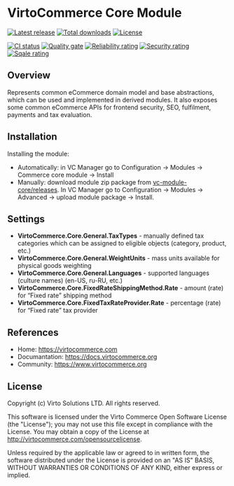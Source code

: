 # VirtoCommerce Core Module

[![Latest release](https://img.shields.io/github/release/VirtoCommerce/vc-module-core.svg)](https://github.com/VirtoCommerce/vc-module-core/releases/latest) [![Total downloads](https://img.shields.io/github/downloads/VirtoCommerce/vc-module-core/total.svg?colorB=007ec6)](https://github.com/VirtoCommerce/vc-module-core/releases) [![License](https://img.shields.io/badge/license-VC%20OSL-blue.svg)](https://virtocommerce.com/open-source-license)

[![CI status](https://github.com/VirtoCommerce/vc-module-core/workflows/Module%20CI/badge.svg?branch=dev)](https://github.com/VirtoCommerce/vc-module-core/actions?query=workflow%3A"Module+CI") [![Quality gate](https://sonarcloud.io/api/project_badges/measure?project=VirtoCommerce_vc-module-core&metric=alert_status&branch=dev)](https://sonarcloud.io/dashboard?id=VirtoCommerce_vc-module-core) [![Reliability rating](https://sonarcloud.io/api/project_badges/measure?project=VirtoCommerce_vc-module-core&metric=reliability_rating&branch=dev)](https://sonarcloud.io/dashboard?id=VirtoCommerce_vc-module-core) [![Security rating](https://sonarcloud.io/api/project_badges/measure?project=VirtoCommerce_vc-module-core&metric=security_rating&branch=dev)](https://sonarcloud.io/dashboard?id=VirtoCommerce_vc-module-core) [![Sqale rating](https://sonarcloud.io/api/project_badges/measure?project=VirtoCommerce_vc-module-core&metric=sqale_rating&branch=dev)](https://sonarcloud.io/dashboard?id=VirtoCommerce_vc-module-core)

## Overview
Represents common eCommerce domain model and base abstractions, which can be used and implemented in derived modules.
It also exposes some common eCommerce APIs for frontend security, SEO, fulfilment, payments and tax evaluation.

## Installation
Installing the module:
* Automatically: in VC Manager go to Configuration -> Modules -> Commerce core module -> Install
* Manually: download module zip package from <a href="https://github.com/VirtoCommerce/vc-module-core/releases" target="_blank">vc-module-core/releases</a>. In VC Manager go to Configuration -> Modules -> Advanced -> upload module package -> Install.

## Settings
* **VirtoCommerce.Core.General.TaxTypes** -  manually defined tax categories which can be assigned to eligible objects (category, product, etc.)
* **VirtoCommerce.Core.General.WeightUnits** - mass units available for physical goods weighting
* **VirtoCommerce.Core.General.Languages** - supported  languages (culture names) (en-US, ru-RU, etc.)
* **VirtoCommerce.Core.FixedRateShippingMethod.Rate** - amount (rate) for “Fixed rate” shipping method
* **VirtoCommerce.Core.FixedTaxRateProvider.Rate** - percentage (rate) for “Fixed rate” tax provider

## References
* Home: https://virtocommerce.com
* Documantation: https://docs.virtocommerce.org
* Community: https://www.virtocommerce.org

## License
Copyright (c) Virto Solutions LTD.  All rights reserved.

This software is licensed under the Virto Commerce Open Software License (the "License"); you
may not use this file except in compliance with the License. You may
obtain a copy of the License at http://virtocommerce.com/opensourcelicense.

Unless required by the applicable law or agreed to in written form, the software
distributed under the License is provided on an "AS IS" BASIS,
WITHOUT WARRANTIES OR CONDITIONS OF ANY KIND, either express or
implied.
